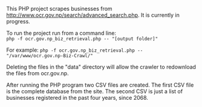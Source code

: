 This PHP project scrapes businesses from http://www.ocr.gov.np/search/advanced_search.php. It is currently in progress.

To run the project run from a command line:<br>
```php -f ocr.gov.np_biz_retrieval.php -- "[output folder]"```

For example:
```php -f ocr.gov.np_biz_retrieval.php -- "/var/www/ocr.gov.np-Biz-Crawl/"```

Deleting the files in the "data" directory will allow the crawler to redownload the files from ocr.gov.np.

After running the PHP program two CSV files are created. The first CSV file is the complete database from the site. The second CSV is just a list of businesses registered in the past four years, since 2068.

